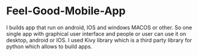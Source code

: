 # Feel-Good-Mobile-App
I builds app that run on android, IOS and windows MACOS or other. So one single app with graphical user interface and people or user can use it on desktop, android or IOS. I used Kivy library which is  a third party library for python which allows to build apps.
